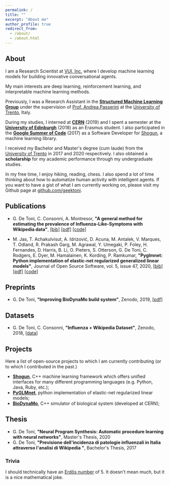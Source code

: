 ```yaml
---
permalink: /
title: ""
excerpt: "About me"
author_profile: true
redirect_from:
  - /about/
  - /about.html
---
```

## About

I am a Research Scientist at [VUI, Inc.](https://www.vui.com/) where I develop machine learning models for building innovative conversational agents.

My main interests are deep learning, reinforcement learning, and interpretable machine learning methods.

Previously, I was a Research Assistant in the **[Structured Machine Learning Group](http://sml.disi.unitn.it/)** under the supervision of [Prof. Andrea Passerini](http://disi.unitn.it/~passerini/) at the [University of Trento](https://www.unitn.it), Italy.

During my studies, I interned at **[CERN](http://cern.ch)** (2019) and I spent a semester at the **[University of Edinburgh](https://www.ed.ac.uk/)** (2018) as an Erasmus student. I also participated in the **[Google Summer of Code](https://summerofcode.withgoogle.com/)** (2017) as a Software Developer for [Shogun](https://shogun.ml), a machine learning library.

I received my Bachelor and Master's degree (cum laude) from the [University of Trento](https://www.unitn.it) in 2017 and 2020 respectively. I also obtained a **scholarship** for my academic performance through my undergraduate studies.

In my free time, I enjoy hiking, reading, chess. I also spend a lot of time thinking about how to automatize human activity with intelligent agents. If you want to have a gist of what I am currently working on, please visit my Github page at [github.com/geektoni](https://github.com/geektoni).

## Publications

* G. De Toni, C. Consonni, A. Montresor,
**"A general method for estimating the prevalence of Influenza-Like-Symptoms with Wikipedia data"**, [[bib]](./files/bib/detoni2020influenza.bib) [[pdf]](https://arxiv.org/abs/2010.14903) [[code]](https://github.com/fluTN/influenza)

* M. Jas, T. Achakulvisut, A. Idrizović, D. Acuna, M. Antalek, V. Marques, T. Odland, R. Prakash Garg, M. Agrawal, Y. Umegaki, P. Foley, H. Fernandes, D. Harris, B. Li, O. Pieters, S. Otterson, G. De Toni, C. Rodgers, E. Dyer, M. Hamalainen, K. Kording, P. Ramkumar,
**"Pyglmnet: Python implementation of elastic-net regularized generalized linear models"**, Journal of Open Source Software, vol. 5, issue 47, 2020, [[bib]](./files/bib/pyglmnet.bib) [[pdf]](https://joss.theoj.org/papers/10.21105/joss.01959) [[code]](https://github.com/glm-tools/pyglmnet)

## Preprints

* G. De Toni, **"Improving BioDynaMo build system"**, Zenodo, 2019, [[pdf]](https://zenodo.org/record/3550754#.XqqdGXUzamE)

## Datasets

* G. De Toni, C. Consonni, **"Influenza + Wikipedia Dataset"**, Zenodo, 2018, [[data]](https://zenodo.org/record/3786254#.X_BQ6lNKjuI)

## Projects

Here a list of open-source projects to which I am currently contributing
(or to which I contributed in the past.)

* **[Shogun](https://github.com/shogun-toolbox/shogun)**, C++ machine learning framework which offers unified interfaces for many different programming languages (e.g. Python, Java, Ruby, etc.);
* **[PyGLMnet](https://github.com/glm-tools/pyglmnet)**, python implementation of elastic-net regularized linear models;
* **[BioDynaMo](https://github.com/BioDynaMo/biodynamo)**, C++ simulator of biological system (developed at CERN);  

## Thesis

* G. De Toni, **"Neural Program Synthesis: Automatic procedure learning with neural networks"**, Master's Thesis, 2020
* G. De Toni, **"Previsione dell'incidenza di patologie influenzali in Italia attraverso l'analisi di Wikipedia "**, Bachelor's Thesis, 2017

### Trivia

I should technically have an [Erdős number](https://en.wikipedia.org/wiki/Erd%C5%91s_number) of 5. It doesn't mean much, but it is a nice mathematical joke.
